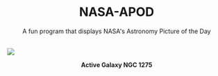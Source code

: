 <div align="center">
  <h1>
    NASA-APOD
  </h1>
</div>
  
<div align="center">
  A fun program that displays NASA's Astronomy Picture of the Day
</div>

<br>

![](https://apod.nasa.gov/apod/image/2301/ngc1275_heic0817a.jpg)

<p align = "center">
  <b>Active Galaxy NGC 1275</b>
</p>
